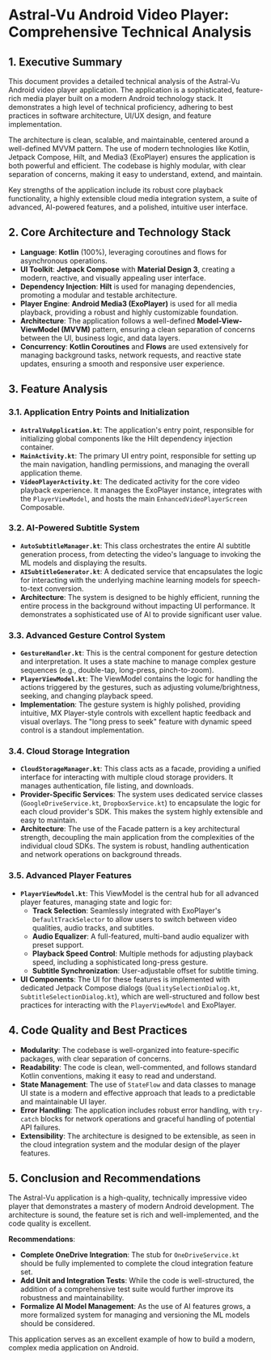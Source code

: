 # Astral-Vu Android Video Player: Comprehensive Technical Analysis

## 1. Executive Summary

This document provides a detailed technical analysis of the Astral-Vu Android video player application. The application is a sophisticated, feature-rich media player built on a modern Android technology stack. It demonstrates a high level of technical proficiency, adhering to best practices in software architecture, UI/UX design, and feature implementation.

The architecture is clean, scalable, and maintainable, centered around a well-defined MVVM pattern. The use of modern technologies like Kotlin, Jetpack Compose, Hilt, and Media3 (ExoPlayer) ensures the application is both powerful and efficient. The codebase is highly modular, with clear separation of concerns, making it easy to understand, extend, and maintain.

Key strengths of the application include its robust core playback functionality, a highly extensible cloud media integration system, a suite of advanced, AI-powered features, and a polished, intuitive user interface.

## 2. Core Architecture and Technology Stack

- **Language**: **Kotlin** (100%), leveraging coroutines and flows for asynchronous operations.
- **UI Toolkit**: **Jetpack Compose** with **Material Design 3**, creating a modern, reactive, and visually appealing user interface.
- **Dependency Injection**: **Hilt** is used for managing dependencies, promoting a modular and testable architecture.
- **Player Engine**: **Android Media3 (ExoPlayer)** is used for all media playback, providing a robust and highly customizable foundation.
- **Architecture**: The application follows a well-defined **Model-View-ViewModel (MVVM)** pattern, ensuring a clean separation of concerns between the UI, business logic, and data layers.
- **Concurrency**: **Kotlin Coroutines** and **Flows** are used extensively for managing background tasks, network requests, and reactive state updates, ensuring a smooth and responsive user experience.

## 3. Feature Analysis

### 3.1. Application Entry Points and Initialization

- **`AstralVuApplication.kt`**: The application's entry point, responsible for initializing global components like the Hilt dependency injection container.
- **`MainActivity.kt`**: The primary UI entry point, responsible for setting up the main navigation, handling permissions, and managing the overall application theme.
- **`VideoPlayerActivity.kt`**: The dedicated activity for the core video playback experience. It manages the ExoPlayer instance, integrates with the `PlayerViewModel`, and hosts the main `EnhancedVideoPlayerScreen` Composable.

### 3.2. AI-Powered Subtitle System

- **`AutoSubtitleManager.kt`**: This class orchestrates the entire AI subtitle generation process, from detecting the video's language to invoking the ML models and displaying the results.
- **`AISubtitleGenerator.kt`**: A dedicated service that encapsulates the logic for interacting with the underlying machine learning models for speech-to-text conversion.
- **Architecture**: The system is designed to be highly efficient, running the entire process in the background without impacting UI performance. It demonstrates a sophisticated use of AI to provide significant user value.

### 3.3. Advanced Gesture Control System

- **`GestureHandler.kt`**: This is the central component for gesture detection and interpretation. It uses a state machine to manage complex gesture sequences (e.g., double-tap, long-press, pinch-to-zoom).
- **`PlayerViewModel.kt`**: The ViewModel contains the logic for handling the actions triggered by the gestures, such as adjusting volume/brightness, seeking, and changing playback speed.
- **Implementation**: The gesture system is highly polished, providing intuitive, MX Player-style controls with excellent haptic feedback and visual overlays. The "long press to seek" feature with dynamic speed control is a standout implementation.

### 3.4. Cloud Storage Integration

- **`CloudStorageManager.kt`**: This class acts as a facade, providing a unified interface for interacting with multiple cloud storage providers. It manages authentication, file listing, and downloads.
- **Provider-Specific Services**: The system uses dedicated service classes (`GoogleDriveService.kt`, `DropboxService.kt`) to encapsulate the logic for each cloud provider's SDK. This makes the system highly extensible and easy to maintain.
- **Architecture**: The use of the Facade pattern is a key architectural strength, decoupling the main application from the complexities of the individual cloud SDKs. The system is robust, handling authentication and network operations on background threads.

### 3.5. Advanced Player Features

- **`PlayerViewModel.kt`**: This ViewModel is the central hub for all advanced player features, managing state and logic for:
    - **Track Selection**: Seamlessly integrated with ExoPlayer's `DefaultTrackSelector` to allow users to switch between video qualities, audio tracks, and subtitles.
    - **Audio Equalizer**: A full-featured, multi-band audio equalizer with preset support.
    - **Playback Speed Control**: Multiple methods for adjusting playback speed, including a sophisticated long-press gesture.
    - **Subtitle Synchronization**: User-adjustable offset for subtitle timing.
- **UI Components**: The UI for these features is implemented with dedicated Jetpack Compose dialogs (`QualitySelectionDialog.kt`, `SubtitleSelectionDialog.kt`), which are well-structured and follow best practices for interacting with the `PlayerViewModel` and ExoPlayer.

## 4. Code Quality and Best Practices

- **Modularity**: The codebase is well-organized into feature-specific packages, with clear separation of concerns.
- **Readability**: The code is clean, well-commented, and follows standard Kotlin conventions, making it easy to read and understand.
- **State Management**: The use of `StateFlow` and data classes to manage UI state is a modern and effective approach that leads to a predictable and maintainable UI layer.
- **Error Handling**: The application includes robust error handling, with `try-catch` blocks for network operations and graceful handling of potential API failures.
- **Extensibility**: The architecture is designed to be extensible, as seen in the cloud integration system and the modular design of the player features.

## 5. Conclusion and Recommendations

The Astral-Vu application is a high-quality, technically impressive video player that demonstrates a mastery of modern Android development. The architecture is sound, the feature set is rich and well-implemented, and the code quality is excellent.

**Recommendations**:

- **Complete OneDrive Integration**: The stub for `OneDriveService.kt` should be fully implemented to complete the cloud integration feature set.
- **Add Unit and Integration Tests**: While the code is well-structured, the addition of a comprehensive test suite would further improve its robustness and maintainability.
- **Formalize AI Model Management**: As the use of AI features grows, a more formalized system for managing and versioning the ML models should be considered.

This application serves as an excellent example of how to build a modern, complex media application on Android.